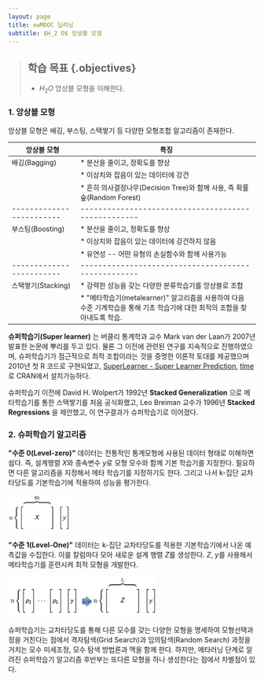 ```yaml
---
layout: page
title: xwMOOC 딥러닝
subtitle: $H_2 O$ 앙상블 모형
---
```


> ## 학습 목표 {.objectives}
>
> * $H_2 O$ 앙상블 모형을 이해한다.

### 1. 앙상블 모형

앙상블 모형은 배깅, 부스팅, 스택쌓기 등 다양한 모형조합 알고리즘이 존재한다. 

|       앙상블 모형      |              특징                                 |
|------------------------|---------------------------------------------------|
|     배깅(Bagging)      | * 분산을 줄이고, 정확도를 향상                    |
|                        | * 이상치와 잡음이 있는 데이터에 강건              |
|                        | * 흔히 의사결정나무(Decision Tree)와 함께 사용, 즉 확률숲(Random Forest) |
|------------------------|---------------------------------------------------|
|    부스팅(Boosting)    | * 분산을 줄이고, 정확도를 향상                    |
|                        | * 이상치와 잡음이 있는 데이터에 강건하지 않음     |
|                        | * 유연성 -- 어떤 유형의 손실함수와 함께 사용가능  |
|------------------------|---------------------------------------------------|
|   스택쌓기(Stacking)   | * 강력한 성능을 갖는 다양한 분류학습기를 앙상블로 조합 |
|                        | * "메타학습기(metalearner)" 알고리즘을 사용하여 다음 수준 기계학습을 통해 기초 학습기에 대한 최적의 조합을 찾아내도록 학습. |


**슈퍼학습기(Super learner)** 는 버클리 통계학과 교수 Mark van der Laan가 2007년 발표한 논문에 뿌리를 두고 있다.
물론 그 이전에 관련된 연구를 지속적으로 진행하였으며, 슈퍼학습기가 점근적으로 최적 조합이라는 것을 증명한 이론적 토대를 제공했으며 2010년 첫 R 코드로 구현되었고, [SuperLearner - Super Learner Prediction](https://cran.r-project.org/web/packages/SuperLearner/index.html), [tlme](https://cran.r-project.org/web/packages/tmle/index.html)로 CRAN에서 설치가능하다.

슈퍼학습기 이전에 David H. Wolpert가 1992년 **Stacked Generalization** 으로 메타학습기를 통한 스택쌓기를 처음 공식화했고, Leo Breiman 교수가 1996년 **Stacked Regressions** 을 제안했고, 이 연구결과가 슈퍼학습기로 이어졌다.


### 2. 슈퍼학습기 알고리즘

**"수준 0(Level-zero)"** 데이터는 전통적인 통계모형에 사용된 데이터 형태로 이해하면 쉽다.
즉, 설계행렬 $X$와 종속변수 $y$로 모형 모수와 함께 기본 학습기를 지정한다. 필요하면 다른 알고리즘을 지정해서 메타 학습기를 지정하기도 한다. 그리고 나서 k-집단 교차타당도를 기본학습기에 적용하여 성능을 평가한다.

<img src="fig/h2o_level_zero.png" alt="수준 0 데이터" width="25%">

**"수준 1(Level-One)"** 데이터는 k-집단 교차타당도를 적용한 기본학습기에서 나온 예측값을 수집한다.
이를 칼럼마다 모아 새로운 설계 행렬 $Z$를 생성한다. $Z$, $y$를 사용해서 메타학습기를 훈련시켜 최적 모형을 개발한다.

<img src="fig/h2o_level_one.png" alt="수준 1 데이터" width="60%">

슈퍼학습기는 교차타당도를 통해 다른 모수를 갖는 다양한 모형을 명세하여 모형선택과정을 거친다는 점에서 격자탐색(Grid Search)과 임의탐색(Random Search) 과정을 거치는 모수 미세조정, 모수 탐색 방법론과 맥을 함께 한다.
하지만, 메타러닝 단계로 알려진 슈퍼학습기 알고리즘 후반부는 또다른 모형을 하나 생성한다는 점에서 차별점이 있다.
 


